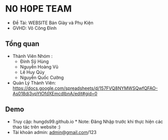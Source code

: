 # N0 H0PE TEAM
  * Đề Tài: WEBSITE Bán Giày và Phụ Kiện
  * GVHD: Võ Công Đình

## Tổng quan
  * Thành Viên Nhóm : 
    - Đinh Sỹ Hùng 
    - Nguyễn Hoàng Vũ 
    - Lê Huy Qúy 
    - Nguyễn Quốc Cường 
 * Quản Lý Thành Viên: https://docs.google.com/spreadsheets/d/157FVQ8NYMWSQwfQFAO-As018dj3vpYtOfdXEmcdIbnA/edit#gid=0

## Demo
   - Truy cập: hungds99.github.io
    * Note: Đăng Nhập trước khi thực hiện các thao tác trên website :)
   - Tài khoản admin: admin@gmail.com/123  

